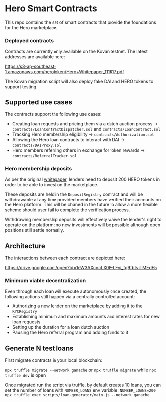 # Hero Smart Contracts

This repo contains the set of smart contracts that provide the foundations for the Hero marketplace.

### Deployed contracts

Contracts are currently only available on the Kovan testnet. The latest addresses are available here: 

https://s3-ap-southeast-1.amazonaws.com/herotoken/Hero+Whitepaper_111617.pdf

The Kovan migration script will also deploy fake DAI and HERO tokens to support testing. 

## Supported use cases

The contracts support the following use cases:

* Creating loan requests and pricing them via a dutch auction process -> `contracts/LoanContractDispatcher.sol` and `contracts/LoanContract.sol`
* Tracking Hero membership eligibility -> `contracts/Authorization.sol`
* Allowing the Hero loan contracts to interact with DAI -> `contracts/DAIProxy.sol`
* Hero members referring others in exchange for token rewards -> `contracts/ReferralTracker.sol`

### Hero membership deposits

As per the original [whitepaper](https://s3-ap-southeast-1.amazonaws.com/herotoken/Hero+Whitepaper_111617.pdf), lenders need to deposit 200 HERO tokens in order to be able to invest on the marketplace.

These deposits are held in the `DepositRegistry` contract and will be withdrawable at any time provided members have verified their accounts on the Hero platform. This will be chaned in the future to allow a more flexible scheme should user fail to complete the verification process.

Withdrawing membership deposits will effectively waive the lender's right to operate on the platform; no new investments will be possible although open positions still settle normally.

## Architecture

The interactions between each contract are depicted here:

https://drive.google.com/open?id=1eW3AXcncLX0K-LFvi_fq9fbtviTMEdF5

### Minimum viable decentralization

Even through each loan will execute autonomously once created, the following actions still happen via a centrally controlled account:

* Authorizing a new lender on the marketplace by adding it to the `KYCRegistry`
* Establishing minimum and maximum amounts and interest rates for new loan requests
* Setting up the duration for a loan dutch auction
* Pausing the Hero referral program and adding funds to it

## Generate N test loans
First migrate contracts in your local blockchain:

`npx truffle migrate --network ganache` or `npx truffle migrate` while `npx truffle dev` is open

Once migrated run the script via truffle, by default creates 10 loans, you can set the number of loans with `NUMBER_LOANS` env variable:
`NUMBER_LOANS=200 npx truffle exec scripts/loan-generator/main.js --network ganache`
